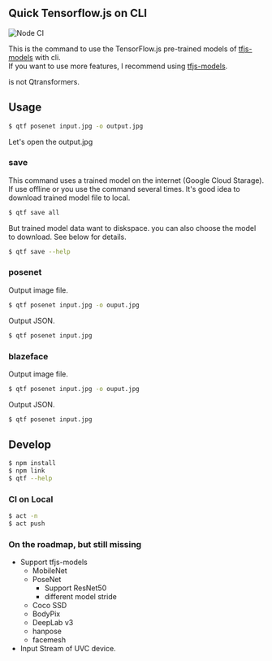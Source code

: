 Quick Tensorflow.js on CLI
---
![Node CI](https://github.com/amanoese/qtf/workflows/Node%20CI/badge.svg)

This is the command to use the TensorFlow.js pre-trained models of  [tfjs-models](https://github.com/tensorflow/tfjs-models) with cli.  
If you want to use more features, I recommend using [tfjs-models](https://github.com/tensorflow/tfjs-models).

is not Qtransformers.

## Usage

```bash
$ qtf posenet input.jpg -o output.jpg
```
Let's open the output.jpg

### save

This command uses a trained model on the internet (Google Cloud Starage).
If use offline or you use the command several times.
It's good idea to download trained model file to local.

```bash
$ qtf save all
```

But trained model data want to diskspace.
you can also choose the model to download.
See below for details.

```bash
$ qtf save --help
```

### posenet

Output image file.
```bash
$ qtf posenet input.jpg -o ouput.jpg
```

Output JSON.
```bash
$ qtf posenet input.jpg
```

### blazeface

Output image file.
```bash
$ qtf posenet input.jpg -o ouput.jpg
```

Output JSON.
```bash
$ qtf posenet input.jpg
```

## Develop

```bash
$ npm install
$ npm link
$ qtf --help
```
### CI on Local

```bash
$ act -n
$ act push
```

### On the roadmap, but still missing

- Support tfjs-models
  - MobileNet
  - PoseNet
    - Support ResNet50
    - different model stride 
  - Coco SSD
  - BodyPix
  - DeepLab v3
  - hanpose
  - facemesh
- Input Stream of UVC device.

